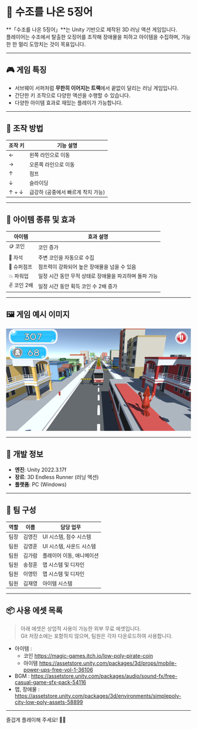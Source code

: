 # 🐙 수조를 나온 5징어

**「수조를 나온 5징어」**는 Unity 기반으로 제작된 3D 러닝 액션 게임입니다.  
플레이어는 수조에서 탈출한 오징어를 조작해 장애물을 피하고 아이템을 수집하며, 가능한 한 멀리 도망치는 것이 목표입니다.

---

## 🎮 게임 특징

- 서브웨이 서퍼처럼 **무한히 이어지는 트랙**에서 끝없이 달리는 러닝 게임입니다.
- 간단한 키 조작으로 다양한 액션을 수행할 수 있습니다.
- 다양한 아이템 효과로 재밌는 플레이가 가능합니다.

---

## 🔧 조작 방법

| 조작 키 | 기능 설명                      |
|--------|-------------------------------|
| ←      | 왼쪽 라인으로 이동               |
| →      | 오른쪽 라인으로 이동              |
| ↑      | 점프                           |
| ↓      | 슬라이딩                        |
| ↑ + ↓  | 급강하 (공중에서 빠르게 착지 가능)  |

---

## 🧩 아이템 종류 및 효과

| 아이템       | 효과 설명                                 |
|--------------|--------------------------------------------|
| 🪙 코인        | 코인 증가                                  |
| 🧲 자석        | 주변 코인을 자동으로 수집          |
| 🦑 슈퍼점프     | 점프력이 강화되어 높은 장애물을 넘을 수 있음         |
| 💥 파워업      | 일정 시간 동안 무적 상태로 장애물을 파괴하며 돌파 가능    |
| ✌️ 코인 2배    | 일정 시간 동안 획득 코인 수 2배 증가               |

---

## 🖼️ 게임 예시 이미지

![게임 화면 예시](./Assets/GameScreen.png)

---

## 📌 개발 정보

- **엔진**: Unity 2022.3.17f  
- **장르**: 3D Endless Runner (러닝 액션)  
- **플랫폼**: PC (Windows)

---

## 👥 팀 구성

| 역할         | 이름     | 담당 업무                             |
|--------------|----------|----------------------------------------|
| 팀장         | 김영진    | UI 시스템, 점수 시스템     |
| 팀원         | 김영훈    | UI 시스템, 사운드 시스템                 |
| 팀원         | 김가람    | 플레이어 이동, 애니메이션                    |
| 팀원         | 송정훈    | 맵 시스템 및 디자인                 |
| 팀원         | 이영민    | 맵 시스템 및 디자인               |
| 팀원         | 김재영    | 아이템 시스템               |

---

## 📦 사용 에셋 목록

> 아래 에셋은 상업적 사용이 가능한 외부 무료 에셋입니다.  
> Git 저장소에는 포함하지 않으며, 팀원은 각자 다운로드하여 사용합니다.

- 아이템 :
  - 코인 https://magic-games.itch.io/low-poly-pirate-coin
  - 아이템 https://assetstore.unity.com/packages/3d/props/mobile-power-ups-free-vol-1-36106
- BGM : https://assetstore.unity.com/packages/audio/sound-fx/free-casual-game-sfx-pack-54116
- 맵, 장애물 : https://assetstore.unity.com/packages/3d/environments/simplepoly-city-low-poly-assets-58899
---

즐겁게 플레이해 주세요! 🏃‍♂️
